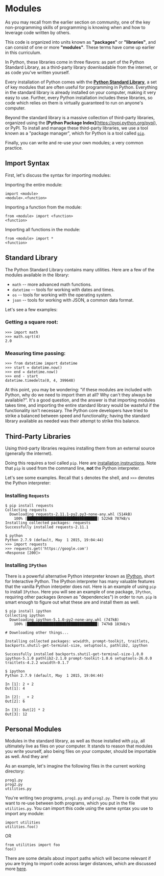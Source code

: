 # Modules

As you may recall from the earlier section on community, one of the key non-programming skills of programming is knowing when and how to leverage code written by others.

This code is organized into units known as **"packages"** or **"libraries"**, and can consist of one or more **"modules"**. These terms have come up earlier in this curriculum.

In Python, these libraries come in three flavors: as part of the Python Standard Library, as a third-party library downloadable from the internet, or as code you've written yourself.

Every installation of Python comes with the **[Python Standard Library](https://docs.python.org/2/library/)**, a set of key modules that are often useful for programming in Python. Everything in the standard library is already installed on your computer, making it very easy to use. Further, every Python installation includes these libraries, so code which relies on them is virtually guaranteed to run on anyone's computer.

Beyond the standard library is a massive collection of third-party libraries, organized using the **[Python Package Index]**(https://pypi.python.org/pypi), or PyPI. To install and manage these third-party libraries, we use a tool known as a "package manager", which for Python is a tool called [`pip`](https://en.wikipedia.org/wiki/Pip_(package_manager)).

Finally, you can write and re-use your own modules; a very common practice.

## Import Syntax

First, let's discuss the syntax for importing modules:

Importing the entire module:

```
import <module>
<module>.<function>
```

Importing a function from the module:

```
from <module> import <function>
<function>
```

Importing all functions in the module:

```
from <module> import *
<function>
```

## Standard Library

The Python Standard Library contains many utilities. Here are a few of the modules available in the library:

- `math` -- more advanced math functions.
- `datetime` -- tools for working with dates and times.
- `os` -- tools for working with the operating system.
- `json` -- tools for working with JSON, a common data format.

Let's see a few examples:

### Getting a square root:

```
>>> import math
>>> math.sqrt(4)
2.0
```

### Measuring time passing:

```
>>> from datetime import datetime
>>> start = datetime.now()
>>> end = datetime.now()
>>> end - start
datetime.timedelta(0, 4, 399648)
```

At this point, you may be wondering: "if these modules are included with Python, why do we need to import them at all? Why can't they always be available?". It's a good question, and the answer is that importing modules takes time, and importing the entire standard library would be wasteful if the functionality isn't necessary. The Python core developers have tried to strike a balanced between speed and functionality; having the standard library available as needed was their attempt to strike this balance.

## Third-Party Libraries

Using third-party libraries requires installing them from an external source (generally the internet).

Doing this requires a tool called `pip`. Here are [installation instructions](https://pip.pypa.io/en/stable/installing/). Note that `pip` is used from the command line, **not** the Python interpreter.

Let's see some examples. Recall that `$` denotes the shell, and `>>>` denotes the Python interpreter:

### Installing `Requests`

```
$ pip install requests
Collecting requests
  Downloading requests-2.11.1-py2.py3-none-any.whl (514kB)
    100% |████████████████████████████████| 522kB 787kB/s
Installing collected packages: requests
Successfully installed requests-2.11.1

$ python
Python 2.7.9 (default, May  1 2015, 19:04:44)
>>> import requests
>>> requests.get('https://google.com')
<Response [200]>
```

### Installing `IPython`

There is a powerful alternative Python interpreter known as [IPython](https://ipython.org/), short for Interactive Python. The IPython interpreter has many valuable features that the vanilla Python interpeter does not. Here is an example of using `pip` to install `IPython`. Here you will see an example of one package, `IPython`, requiring other packages (known as "dependencies") in order to run. `pip` is smart enough to figure out what these are and install them as well.

```
$ pip install ipython
Collecting ipython
  Downloading ipython-5.1.0-py2-none-any.whl (747kB)
    100% |████████████████████████████████| 747kB 183kB/s

# Downloading other things...

Installing collected packages: wcwidth, prompt-toolkit, traitlets, backports.shutil-get-terminal-size, setuptools, pathlib2, ipython

Successfully installed backports.shutil-get-terminal-size-1.0.0 ipython-5.1.0 pathlib2-2.1.0 prompt-toolkit-1.0.6 setuptools-26.0.0 traitlets-4.2.2 wcwidth-0.1.7

$ ipython
Python 2.7.9 (default, May  1 2015, 19:04:44)

In [1]: 2 + 2
Out[1]: 4

In [2]: _ + 2
Out[2]: 6

In [3]: Out[2] * 2
Out[3]: 12
```

## Personal Modules

Modules in the standard library, as well as those installed with `pip`, all ultimately live as files on your computer. It stands to reason that modules you write yourself, also being files on your computer, should be importable as well. And they are!

As an example, let's imagine the following files in the current working directory:

```
prog1.py
prog2.py
utilities.py
```

You're writing two programs, `prog1.py` and `prog2.py`. There is code that you want to re-use between both programs, which you put in the file `utilities.py`. You can import this code using the same syntax you use to import any module:

```
import utilities
utilities.foo()
```

OR

```
from utilities import foo
foo()
```

There are some details about import paths which will become relevant if you are trying to import code across larger distances, which are discussed more [here](http://kronosapiens.github.io/blog/2014/07/28/understanding-package-imports-in-python.html).